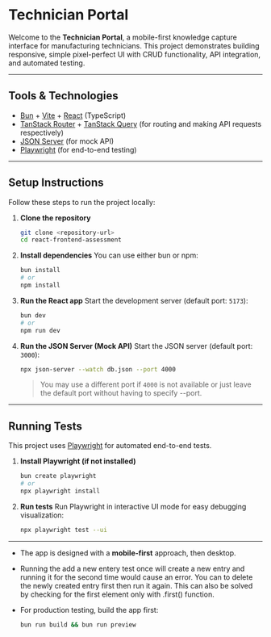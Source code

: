 # Technician Portal

Welcome to the **Technician Portal**, a mobile-first knowledge capture interface for manufacturing technicians. This project demonstrates building responsive, simple pixel-perfect UI with CRUD functionality, API integration, and automated testing.

---

## Tools & Technologies

* [Bun](https://bun.sh/) + [Vite](https://vitejs.dev/) + [React](https://react.dev/) (TypeScript)
* [TanStack Router](https://tanstack.com/router/latest) + [TanStack Query](https://tanstack.com/query/latest) (for routing and making API requests respectively)
* [JSON Server](https://github.com/typicode/json-server) (for mock API)
* [Playwright](https://playwright.dev/) (for end-to-end testing)

---

## Setup Instructions

Follow these steps to run the project locally:

1. **Clone the repository**

   ```bash
   git clone <repository-url>
   cd react-frontend-assessment
   ```

2. **Install dependencies**
   You can use either bun or npm:

   ```bash
   bun install
   # or
   npm install
   ```

3. **Run the React app**
   Start the development server (default port: `5173`):

   ```bash
   bun dev
   # or
   npm run dev
   ```

4. **Run the JSON Server (Mock API)**
   Start the JSON server (default port: `3000`):

   ```bash
   npx json-server --watch db.json --port 4000
   ```

   > You may use a different port if `4000` is not available or just leave the default port without having to specify --port.

---

## Running Tests

This project uses [Playwright](https://playwright.dev/) for automated end-to-end tests.

1. **Install Playwright (if not installed)**

   ```bash
   bun create playwright
   # or
   npx playwright install
   ```

2. **Run tests**
   Run Playwright in interactive UI mode for easy debugging visualization:

   ```bash
   npx playwright test --ui
   ```
---

* The app is designed with a **mobile-first** approach, then desktop.
* Running the add a new entery test once will create a new entry and running it for the second time would cause an error. You can to delete the newly created entry first then run it again. This can also be solved by checking for the first element only with .first() function.
* For production testing, build the app first:

  ```bash
  bun run build && bun run preview
  ```
